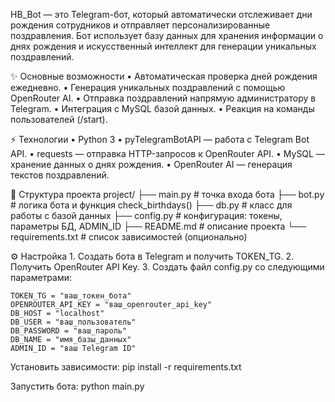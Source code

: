 HB_Bot — это Telegram-бот, который автоматически отслеживает дни рождения сотрудников и отправляет персонализированные поздравления. Бот использует базу данных для хранения информации о днях рождения и искусственный интеллект для генерации уникальных поздравлений.

✨ Основные возможности
	•	Автоматическая проверка дней рождения ежедневно.
	•	Генерация уникальных поздравлений с помощью OpenRouter AI.
	•	Отправка поздравлений напрямую администратору в Telegram.
	•	Интеграция с MySQL базой данных.
	•	Реакция на команды пользователей (/start).

⚡ Технологии
	•	Python 3
	•	pyTelegramBotAPI — работа с Telegram Bot API.
	•	requests — отправка HTTP-запросов к OpenRouter API.
	•	MySQL — хранение данных о днях рождения.
	•	OpenRouter AI — генерация текстов поздравлений.

📂 Структура проекта 
project/
├── main.py # точка входа бота
├── bot.py # логика бота и функция check_birthdays()
├── db.py # класс для работы с базой данных
├── config.py # конфигурация: токены, параметры БД, ADMIN_ID
├── README.md # описание проекта
└── requirements.txt # список зависимостей (опционально)

⚙️ Настройка
	1.	Создать бота в Telegram и получить TOKEN_TG.
	2.	Получить OpenRouter API Key.
	3.	Создать файл config.py со следующими параметрами:

	TOKEN_TG = "ваш_токен_бота"
	OPENROUTER_API_KEY = "ваш_openrouter_api_key"
	DB_HOST = "localhost"
	DB_USER = "ваш_пользователь"
	DB_PASSWORD = "ваш_пароль"
	DB_NAME = "имя_базы_данных"
	ADMIN_ID = "ваш Telegram ID"

Установить зависимости:
pip install -r requirements.txt

Запустить бота:
python main.py

